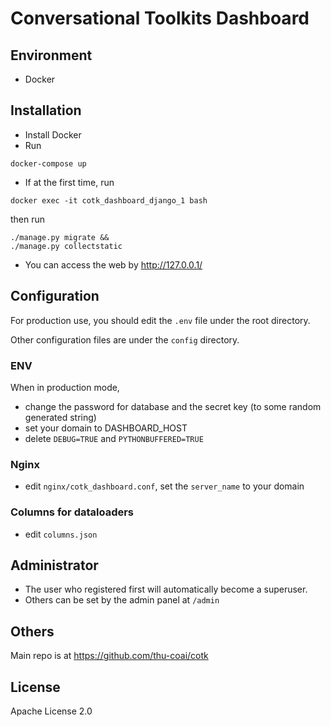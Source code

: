 # Conversational Toolkits Dashboard

## Environment

* Docker

## Installation

* Install Docker
* Run
```
docker-compose up
```

* If at the first time, run
```
docker exec -it cotk_dashboard_django_1 bash
```

then run
```
./manage.py migrate &&
./manage.py collectstatic
```

* You can access the web by http://127.0.0.1/

## Configuration

For production use, you should edit the `.env` file under the root directory.

Other configuration files are under the `config` directory.

### ENV

When in production mode,

* change the password for database and the secret key (to some random generated string)
* set your domain to DASHBOARD_HOST
* delete `DEBUG=TRUE` and `PYTHONBUFFERED=TRUE`

### Nginx

* edit `nginx/cotk_dashboard.conf`, set the `server_name` to your domain

### Columns for dataloaders

* edit `columns.json`

## Administrator

* The user who registered first will automatically become a superuser.
* Others can be set by the admin panel at `/admin`

## Others

Main repo is at https://github.com/thu-coai/cotk

## License

Apache License 2.0
